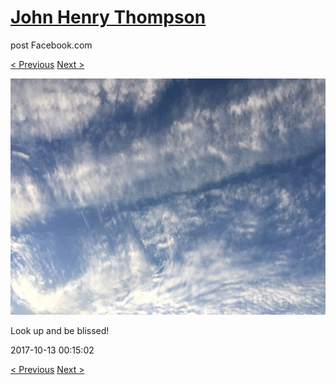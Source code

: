 # [John Henry Thompson](../README.md)
post Facebook.com

[< Previous](2017-10-13-2.md) [Next >](2017-10-08-1.md)

[![](../media/2017-10-13/Timeline-Photos-Look-up-and-be-blissed.jpg)](../README.md)

Look up and be blissed!

2017-10-13 00:15:02

[< Previous](2017-10-13-2.md) [Next >](2017-10-08-1.md)